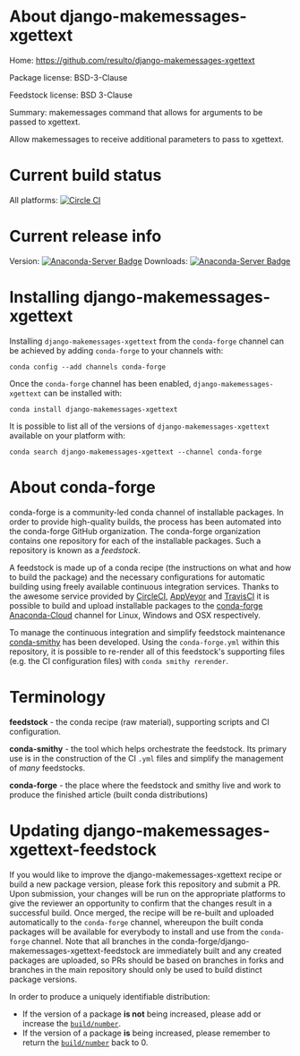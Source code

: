 About django-makemessages-xgettext
==================================

Home: https://github.com/resulto/django-makemessages-xgettext

Package license: BSD-3-Clause

Feedstock license: BSD 3-Clause

Summary: makemessages command that allows for arguments to be passed to xgettext.

Allow makemessages to receive additional parameters to pass to xgettext.


Current build status
====================

All platforms: [![Circle CI](https://circleci.com/gh/conda-forge/django-makemessages-xgettext-feedstock.svg?style=shield)](https://circleci.com/gh/conda-forge/django-makemessages-xgettext-feedstock)

Current release info
====================
Version: [![Anaconda-Server Badge](https://anaconda.org/conda-forge/django-makemessages-xgettext/badges/version.svg)](https://anaconda.org/conda-forge/django-makemessages-xgettext)
Downloads: [![Anaconda-Server Badge](https://anaconda.org/conda-forge/django-makemessages-xgettext/badges/downloads.svg)](https://anaconda.org/conda-forge/django-makemessages-xgettext)

Installing django-makemessages-xgettext
=======================================

Installing `django-makemessages-xgettext` from the `conda-forge` channel can be achieved by adding `conda-forge` to your channels with:

```
conda config --add channels conda-forge
```

Once the `conda-forge` channel has been enabled, `django-makemessages-xgettext` can be installed with:

```
conda install django-makemessages-xgettext
```

It is possible to list all of the versions of `django-makemessages-xgettext` available on your platform with:

```
conda search django-makemessages-xgettext --channel conda-forge
```


About conda-forge
=================

conda-forge is a community-led conda channel of installable packages.
In order to provide high-quality builds, the process has been automated into the
conda-forge GitHub organization. The conda-forge organization contains one repository
for each of the installable packages. Such a repository is known as a *feedstock*.

A feedstock is made up of a conda recipe (the instructions on what and how to build
the package) and the necessary configurations for automatic building using freely
available continuous integration services. Thanks to the awesome service provided by
[CircleCI](https://circleci.com/), [AppVeyor](http://www.appveyor.com/)
and [TravisCI](https://travis-ci.org/) it is possible to build and upload installable
packages to the [conda-forge](https://anaconda.org/conda-forge)
[Anaconda-Cloud](http://docs.anaconda.org/) channel for Linux, Windows and OSX respectively.

To manage the continuous integration and simplify feedstock maintenance
[conda-smithy](http://github.com/conda-forge/conda-smithy) has been developed.
Using the ``conda-forge.yml`` within this repository, it is possible to re-render all of
this feedstock's supporting files (e.g. the CI configuration files) with ``conda smithy rerender``.


Terminology
===========

**feedstock** - the conda recipe (raw material), supporting scripts and CI configuration.

**conda-smithy** - the tool which helps orchestrate the feedstock.
                   Its primary use is in the construction of the CI ``.yml`` files
                   and simplify the management of *many* feedstocks.

**conda-forge** - the place where the feedstock and smithy live and work to
                  produce the finished article (built conda distributions)


Updating django-makemessages-xgettext-feedstock
===============================================

If you would like to improve the django-makemessages-xgettext recipe or build a new
package version, please fork this repository and submit a PR. Upon submission,
your changes will be run on the appropriate platforms to give the reviewer an
opportunity to confirm that the changes result in a successful build. Once
merged, the recipe will be re-built and uploaded automatically to the
`conda-forge` channel, whereupon the built conda packages will be available for
everybody to install and use from the `conda-forge` channel.
Note that all branches in the conda-forge/django-makemessages-xgettext-feedstock are
immediately built and any created packages are uploaded, so PRs should be based
on branches in forks and branches in the main repository should only be used to
build distinct package versions.

In order to produce a uniquely identifiable distribution:
 * If the version of a package **is not** being increased, please add or increase
   the [``build/number``](http://conda.pydata.org/docs/building/meta-yaml.html#build-number-and-string).
 * If the version of a package **is** being increased, please remember to return
   the [``build/number``](http://conda.pydata.org/docs/building/meta-yaml.html#build-number-and-string)
   back to 0.
